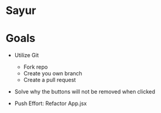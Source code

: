 # Sayur

# Goals
- Utilize Git
    - Fork repo
    - Create you own branch
    - Create a pull request

- Solve why the buttons will not be removed when clicked

- Push Effort: Refactor App.jsx